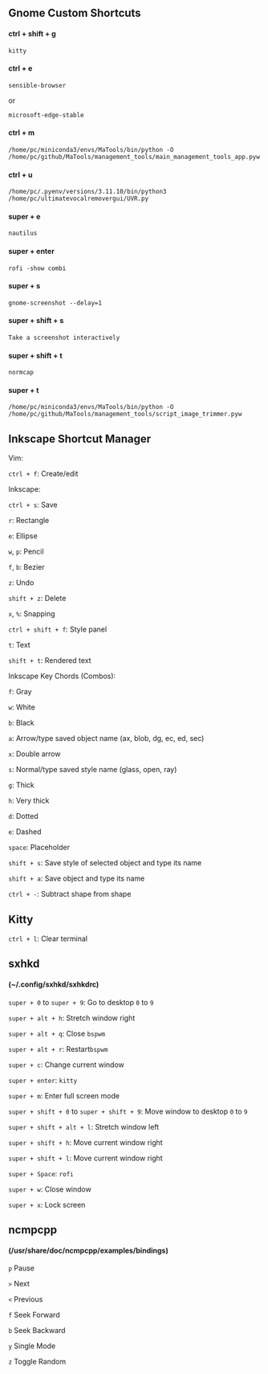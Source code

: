## Gnome Custom Shortcuts
#### ctrl + shift + g
```
kitty
```
#### ctrl + e
```
sensible-browser
```
or
```
microsoft-edge-stable
```
#### ctrl + m
```
/home/pc/miniconda3/envs/MaTools/bin/python -O /home/pc/github/MaTools/management_tools/main_management_tools_app.pyw
```
#### ctrl + u
```
/home/pc/.pyenv/versions/3.11.10/bin/python3 /home/pc/ultimatevocalremovergui/UVR.py
```
#### super + e
```
nautilus
```
#### super + enter
```
rofi -show combi
```
#### super + s
```
gnome-screenshot --delay=1
```
#### super + shift + s
```
Take a screenshot interactively
```
#### super + shift + t
```
normcap
```
#### super + t
```
/home/pc/miniconda3/envs/MaTools/bin/python -O /home/pc/github/MaTools/management_tools/script_image_trimmer.pyw
```
## Inkscape Shortcut Manager

Vim:

`ctrl + f`: Create/edit

Inkscape:

`ctrl + s`: Save

`r`: Rectangle

`e`: Ellipse

`w`, `p`: Pencil

`f`, `b`: Bezier

`z`: Undo

`shift + z`: Delete

`x`, `%`: Snapping

`ctrl + shift + f`: Style panel

`t`: Text

`shift + t`: Rendered text

Inkscape Key Chords (Combos):

`f`: Gray

`w`: White

`b`: Black

`a`: Arrow/type saved object name (ax, blob, dg, ec, ed, sec)

`x`: Double arrow

`s`: Normal/type saved style name (glass, open, ray)

`g`: Thick

`h`: Very thick

`d`: Dotted

`e`: Dashed

`space`: Placeholder

`shift + s`: Save style of selected object and type its name

`shift + a`: Save object and type its name

`ctrl + -`: Subtract shape from shape
## Kitty
`ctrl + l`: Clear terminal
## sxhkd
#### (~/.config/sxhkd/sxhkdrc)
`super + 0` to `super + 9`: Go to desktop `0` to `9`

`super + alt + h`:  Stretch window right

`super + alt + q`: Close `bspwm`

`super + alt + r`: Restart`bspwm`

`super + c`: Change current window

`super + enter`: `kitty`

`super + m`: Enter full screen mode

`super + shift + 0` to `super + shift + 9`: Move window to desktop `0` to `9`

`super + shift + alt + l`: Stretch window left

`super + shift + h`: Move current window right

`super + shift + l`: Move current window right

`super + Space`: `rofi`

`super + w`: Close window

`super + x`: Lock screen
## ncmpcpp
#### (/usr/share/doc/ncmpcpp/examples/bindings)
`p` Pause

`>` Next

`<` Previous

`f` Seek Forward

`b` Seek Backward

`y` Single Mode

`z` Toggle Random